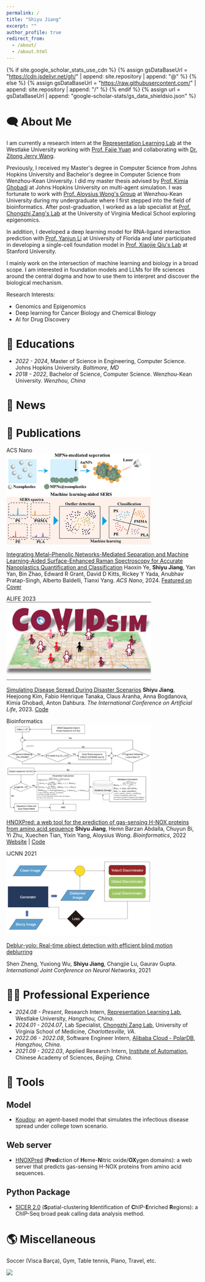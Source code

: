 ```yaml
---
permalink: /
title: "Shiyu Jiang"
excerpt: ""
author_profile: true
redirect_from: 
  - /about/
  - /about.html
---
```


{% if site.google_scholar_stats_use_cdn %}
{% assign gsDataBaseUrl = "https://cdn.jsdelivr.net/gh/" | append: site.repository | append: "@" %}
{% else %}
{% assign gsDataBaseUrl = "https://raw.githubusercontent.com/" | append: site.repository | append: "/" %}
{% endif %}
{% assign url = gsDataBaseUrl | append: "google-scholar-stats/gs_data_shieldsio.json" %}

<span class='anchor' id='about-me'></span>

# 🗨 About Me
I am currently a research intern at the [Representation Learning Lab](https://github.com/westlake-repl) 
at the Westlake University working with [Prof. Fajie Yuan](https://en.westlake.edu.cn/faculty/fajie-yuan.html) and 
collaborating with [Dr. Zitong Jerry Wang](https://cellethology.github.io/).

Previously, I received my Master's degree in Computer Science from Johns Hopkins University and 
Bachelor's degree in Computer Science from Wenzhou-Kean University. 
I did my master thesis advised by [Prof. Kimia Ghobadi](https://systems.jhu.edu/kimia/) at Johns Hopkins University on multi-agent simulation.
I was fortunate to work with [Prof. Aloysius Wong's Group](https://csmt.wku.edu.cn/en/node/1777) at Wenzhou-Kean University during my undergraduate
where I first stepped into the field of bioinformatics. After post-graduation, I worked as a lab specialist at [Prof. Chongzhi Zang's Lab](https://zanglab.github.io/index.htm) at 
the University of Virginia Medical School exploring epigenomics.

In addition, I developed a deep learning model for RNA-ligand interaction prediction with [Prof. Yanjun Li](https://yanjun-li.com/index.html) at University of Florida 
and later participated in developing a single-cell foundation model in [Prof. Xiaojie Qiu's Lab](https://www.devo-evo.com/) at Stanford University.

I mainly work on the intersection of machine learning and biology in a broad scope. I am interested in foundation 
models and LLMs for life sciences around the central dogma and how to use them to interpret and 
discover the biological mechanism.

Research Interests:
- Genomics and Epigenomics
- Deep learning for Cancer Biology and Chemical Biology
- AI for Drug Discovery

[//]: # (- Artificial Life)

# 📖 Educations

[//]: # (- *2024.08 - Present*, Doctor of Philosophy, Computational Biology.)
- *2022 - 2024*, Master of Science in Engineering, Computer Science. Johns Hopkins University. *Baltimore, MD* 
- *2018 - 2022*, Bachelor of Science, Computer Science. Wenzhou-Kean University. *Wenzhou, China*

# 📰 News

[//]: # (- *2024.08*: )
[//]: # (- *2024.06*: The follow-up work of building an emotion model for [Koudou]&#40;https://github.com/caranha/Koudou&#41; has been accepted by ALIFE 2024. )
[//]: # (- *2024.03*: [ContraBind]&#40;&#41;, a contrastive learning based model for RNA-small molecules binding affinity prediction has been published as a preprint.)
[//]: # (- *2024.03*: [REFEREE]&#40;&#41;, a federated learning based single-cell foundation model has been published as a preprint.)
[//]: # (- *2024.03*: SICER2, a redesigned ChIP-seq broad peak calling tool, has been updated &#40;check the [Documentation]&#40;https://zanglab.github.io/SICER2/&#41;&#41;.)
[//]: # (- *2023.07*: The work to build based on a multi-agent model for pandemic simulation, [Koudou]&#40;https://github.com/caranha/Koudou&#41;, has been accepted by ALIFE 2023.)

# 📝 Publications

[//]: # (<div class='paper-box'><div class='paper-box-image'><div><div class="badge">Preprint</div><img src='images/tabula.png' alt="sym" width="75%"></div></div>)

[//]: # (<div class='paper-box-text' markdown="1">)

[//]: # ()
[//]: # ([Tabula: A privacy-preserving federated foundation model for single-cell analysis via tabular learning]&#40;&#41;)

[//]: # (**Jiayuan Ding**, **Jianhui Lin**, **Shiyu Jiang**, Min Li, Jiliang Tang, and Xiaojie Qiu. *BioRxiv*, 2024.)

[//]: # (</div>)

[//]: # (</div>)


[//]: # (<div class='paper-box'><div class='paper-box-image'><div><div class="badge">Preprint</div><img src='images/protrek.png' alt="sym" width="75%"></div></div>)

[//]: # (<div class='paper-box-text' markdown="1">)

[//]: # ()
[//]: # ([ProTrek: Illuminating the Protein Universe with Tri-Modal Language Models]&#40;&#41;)

[//]: # (Jin Su, Xinbin Zhou, Xuting Zhang, **Shiyu Jiang**, Fajie Yuan. *bioRxiv*, 2024.)

[//]: # ([Website]&#40;&#41;)

[//]: # (</div>)

[//]: # (</div>)


[//]: # (<div class='paper-box'><div class='paper-box-image'><div><div class="badge">Preprint</div><img src='images/smartbind.png' alt="sym" width="75%"></div></div>)

[//]: # (<div class='paper-box-text' markdown="1">)

[//]: # ()
[//]: # ([SmartBind: RNA-ligand interaction prediction with contrastive learning RNA foundation model]&#40;&#41;)

[//]: # (**Shiyu Jiang**, Amirhossein Taghavi, Tzu-Tang Lin, Jessica C. Disney, Chenglong Li, Matthew D. Disney, Yanjun Li. *bioRxiv*, 2024.)

[//]: # (</div>)

[//]: # (</div>)


[//]: # (<div class='paper-box'><div class='paper-box-image'><div><div class="badge">Preprint</div><img src='images/naacl2025.png' alt="sym" width="75%"></div></div>)

[//]: # (<div class='paper-box-text' markdown="1">)

[//]: # ()
[//]: # ([Hazards in Daily Life? Enabling Robots to Proactively Detect and Resolve Anomalies]&#40;&#41;)

[//]: # (Zirui Song, Guangxian Ouyang, Meng Fang, Hongbin Na, Zhenhao Chen, Zijing Shi, Yujie Fu, **Shiyu Jiang**, Miao Fang, Ling Chen, Xiuying Chen. *arXiv*, 2024.)

[//]: # (</div>)

[//]: # (</div>)


<div class='paper-box'><div class='paper-box-image'><div><div class="badge">ACS Nano</div><img src='images/acsnano.png' alt="sym" width="75%"></div></div>
<div class='paper-box-text' markdown="1">

[Integrating Metal–Phenolic Networks-Mediated Separation and Machine Learning-Aided Surface-Enhanced Raman Spectroscopy for Accurate Nanoplastics Quantification and Classification](https://pubs.acs.org/doi/abs/10.1021/acsnano.4c08316)
Haoxin Ye, **Shiyu Jiang**, Yan Yan, Bin Zhao, Edward R Grant, David D Kitts, Rickey Y Yada, Anubhav Pratap-Singh, Alberto Baldelli, Tianxi Yang. *ACS Nano*, 2024.
[Featured on Cover](https://pubs.acs.org/cms/10.1021/ancac3.2024.18.issue-38/asset/ancac3.2024.18.issue-38.xlargecover-4.jpg)
</div>
</div>


<div class='paper-box'><div class='paper-box-image'><div><div class="badge">ALIFE 2023</div><img src='images/covid_sim.png' alt="sym" width="75%"></div></div>
<div class='paper-box-text' markdown="1">

[Simulating Disease Spread During Disaster Scenarios](https://direct.mit.edu/isal/proceedings/isal/35/123/116938)
**Shiyu Jiang**, Heejoong Kim, Fabio Henrique Tanaka, Claus Aranha, Anna Bogdanova, Kimia Ghobadi, Anton Dahbura. *The International Conference on Artificial Life*, 2023.
[Code](https://github.com/caranha/Koudou/tree/ALIFE_2023)
</div>
</div>


<div class='paper-box'><div class='paper-box-image'><div><div class="badge">Bioinformatics</div><img src='images/bioinformatics2022.png' alt="sym" width="75%"></div></div>
<div class='paper-box-text' markdown="1">

[HNOXPred: a web tool for the prediction of gas-sensing H-NOX proteins from amino acid sequence](https://academic.oup.com/bioinformatics/article/38/19/4643/6673135)
**Shiyu Jiang**, Hemn Barzan Abdalla, Chuyun Bi, Yi Zhu, Xuechen Tian, Yixin Yang, Aloysius Wong. *Bioinformatics*, 2022
[Website](https://www.hnoxpred.com/) | [Code](https://github.com/JasonJiangs/HNOX_Pred)
</div>
</div>


<div class='paper-box'><div class='paper-box-image'><div><div class="badge">IJCNN 2021</div><img src='images/ijcnn.png' alt="sym" width="75%"></div></div>
<div class='paper-box-text' markdown="1">

[Deblur-yolo: Real-time object detection with efficient blind motion deblurring](https://ieeexplore.ieee.org/abstract/document/9534352)

Shen Zheng, Yuxiong Wu, **Shiyu Jiang**, Changjie Lu, Gaurav Gupta. *International Joint Conference on Neural Networks*, 2021

</div>
</div>

[comment]: <> (# 🎖 Honors and Awards)

[comment]: <> (- *2021.10* Lorem ipsum dolor sit amet, consectetur adipiscing elit. Vivamus ornare aliquet ipsum, ac tempus justo dapibus sit amet. )

[comment]: <> (- *2021.09* Lorem ipsum dolor sit amet, consectetur adipiscing elit. Vivamus ornare aliquet ipsum, ac tempus justo dapibus sit amet. )

# 🧑‍💻 Professional Experience
- *2024.08 - Present*, Research Intern, [Representation Learning Lab](https://github.com/westlake-repl), Westlake University, *Hangzhou, China*.
- *2024.01 - 2024.07*, Lab Specialist, [Chongzhi Zang Lab](https://zanglab.github.io/index.htm), University of Virginia School of Medicine, *Charlottesville, VA*.
- *2022.06 - 2022.08*, Software Engineer Intern, [Alibaba Cloud - PolarDB](https://www.alibabacloud.com/product/polardb), *Hangzhou, China*.
- *2021.09 - 2022.03*, Applied Research Intern, [Institute of Automation](https://people.ucas.edu.cn/~zhenshen?language=en), Chinese Academy of Sciences, *Beijing, China*.


# 🔨 Tools
## Model
- [Koudou](https://github.com/caranha/Koudou): 
  an agent-based model that simulates the infectious disease spread under college town scenario.

[//]: # (- [ProTrek]&#40;http://search-protrek.com/&#41;:)
  
[//]: # (- [Tabula]&#40;&#41;:)

[//]: # (  a privacy-protected foundation model for single-cell.)

[//]: # (- [SmartBind]&#40;&#41;:)
  

## Web server
- [HNOXPred](https://github.com/JasonJiangs/HNOX_Pred) (**Pred**iction of **H**eme-**N**itric oxide/**OX**ygen domains):
  a web server that predicts gas-sensing H-NOX proteins from amino acid sequences.

## Python Package
- [SICER 2.0](https://zanglab.github.io/SICER2/) (**S**patial-clustering **I**dentification of **C**hIP-**E**nriched **R**egions):
  a ChIP-Seq broad peak calling data analysis method.

# 🌎 Miscellaneous
Soccer (Visca Barça), Gym, Table tennis, Piano, Travel, etc.

<body>
  <a href="https://clustrmaps.com/site/1bt6x"  title="Visit tracker" >
    <img src="//www.clustrmaps.com/map_v2.png?d=aGpjzbKbHZT-5oLEhHvcK0igPnT7IvQmYxySQX6oPb4&cl=ffffff" />
  </a>
</body>